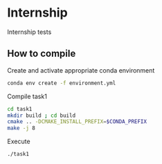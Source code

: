 # Internship
Internship tests

## How to compile

Create and activate appropriate conda environment

```bash
conda env create -f environment.yml
```
Compile task1

```bash
cd task1
mkdir build ; cd build
cmake .. -DCMAKE_INSTALL_PREFIX=$CONDA_PREFIX
make -j 8
```

Execute 

```bash
./task1
```